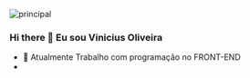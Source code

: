 ![principal](https://th.bing.com/th/id/OIP.V2cdkQ1S52tdHuX98KdQ2AHaDh?pid=ImgDet&rs=1)
 
 ### Hi there 👋 Eu sou Vinicius Oliveira

- 💼 Atualmente Trabalho com programação no FRONT-END
-  

